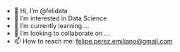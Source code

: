 - 👋 Hi, I’m @felidata
- 👀 I’m interested in Data Science
- 🌱 I’m currently learning ...
- 💞️ I’m looking to collaborate on ...
- 📫 How to reach me: felipe.perez.emiliano@gmail.com

<!---
felidata/felidata is a ✨ special ✨ repository because its `README.md` (this file) appears on your GitHub profile.
You can click the Preview link to take a look at your changes.
--->
